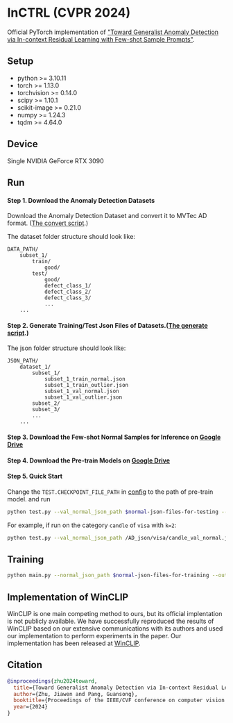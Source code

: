 # InCTRL (CVPR 2024)

Official PyTorch implementation of ["Toward Generalist Anomaly Detection via In-context Residual Learning with Few-shot Sample Prompts"](https://arxiv.org/pdf/2403.06495.pdf).

## Setup
- python >= 3.10.11
- torch >= 1.13.0
- torchvision >= 0.14.0
- scipy >= 1.10.1
- scikit-image >= 0.21.0
- numpy >= 1.24.3
- tqdm >= 4.64.0

## Device
Single NVIDIA GeForce RTX 3090

## Run
#### Step 1. Download the Anomaly Detection Datasets

Download the Anomaly Detection Dataset and convert it to MVTec AD format. ([The convert script](https://github.com/mala-lab/InCTRL/tree/main/datasets/preprocess).)

The dataset folder structure should look like:
```
DATA_PATH/
    subset_1/
        train/
            good/
        test/
            good/
            defect_class_1/
            defect_class_2/
            defect_class_3/
            ...
    ...
```

#### Step 2. Generate Training/Test Json Files of Datasets.([The generate script](https://github.com/mala-lab/InCTRL/tree/main/datasets/preprocess).)
The json folder structure should look like:
```
JSON_PATH/
    dataset_1/
        subset_1/
            subset_1_train_normal.json
            subset_1_train_outlier.json
            subset_1_val_normal.json
            subset_1_val_outlier.json
        subset_2/
        subset_3/
        ...
    ...
```

#### Step 3. Download the Few-shot Normal Samples for Inference on [Google Drive](https://drive.google.com/drive/folders/1_RvmTqiCc4ZGa-Oq-uF7SOVotE1RW5QZ?usp=drive_link)

#### Step 4. Download the Pre-train Models on [Google Drive](https://drive.google.com/file/d/1zEHsbbuUgBC4yuDu3g23wbUGmWmVyDRQ/view?usp=sharing)

#### Step 5. Quick Start

Change the `TEST.CHECKPOINT_FILE_PATH` in [config](https://github.com/mala-lab/InCTRL/blob/main/open_clip/config/defaults.py) to the path of pre-train model. and run
```bash
python test.py --val_normal_json_path $normal-json-files-for-testing --val_outlier_json_path $abnormal-json-files-for-testing --category $dataset-class-name --few_shot_dir $path-to-few-shot-samples
```

For example, if run on the category `candle` of `visa` with `k=2`:
```bash
python test.py --val_normal_json_path /AD_json/visa/candle_val_normal.json --val_outlier_json_path /AD_json/visa/candle_val_outlier.json --category candle --few_shot_dir /fs_samples/visa/2/
```

## Training

```bash
python main.py --normal_json_path $normal-json-files-for-training --outlier_json_path $abnormal-json-files-for-training --val_normal_json_path $normal-json-files-for-testing --val_outlier_json_path $abnormal-json-files-for-testing
```

## Implementation of WinCLIP

WinCLIP is one main competing method to ours, but its official implentation is not publicly available. We have successfully reproduced the results of WinCLIP based on our extensive communications with its authors and used our implementation to perform experiments in the paper. Our implementation has been released at [WinCLIP](https://github.com/mala-lab/WinCLIP).

## Citation

```bibtex
@inproceedings{zhu2024toward,
  title={Toward Generalist Anomaly Detection via In-context Residual Learning with Few-shot Sample Prompts},
  author={Zhu, Jiawen and Pang, Guansong},
  booktitle={Proceedings of the IEEE/CVF conference on computer vision and pattern recognition},
  year={2024}
}
```

